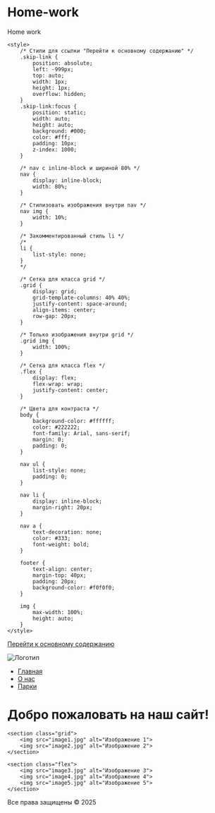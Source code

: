 # Home-work
Home work
<!DOCTYPE html>
<html lang="ru">
<head>
    <meta charset="UTF-8">
    <title>Моя страница</title>

    <style>
        /* Стили для ссылки "Перейти к основному содержанию" */
        .skip-link {
            position: absolute;
            left: -999px;
            top: auto;
            width: 1px;
            height: 1px;
            overflow: hidden;
        }
        .skip-link:focus {
            position: static;
            width: auto;
            height: auto;
            background: #000;
            color: #fff;
            padding: 10px;
            z-index: 1000;
        }

        /* nav с inline-block и шириной 80% */
        nav {
            display: inline-block;
            width: 80%;
        }

        /* Стилизовать изображения внутри nav */
        nav img {
            width: 10%;
        }

        /* Закомментированный стиль li */
        /*
        li {
            list-style: none;
        }
        */

        /* Сетка для класса grid */
        .grid {
            display: grid;
            grid-template-columns: 40% 40%;
            justify-content: space-around;
            align-items: center;
            row-gap: 20px;
        }

        /* Только изображения внутри grid */
        .grid img {
            width: 100%;
        }

        /* Сетка для класса flex */
        .flex {
            display: flex;
            flex-wrap: wrap;
            justify-content: center;
        }

        /* Цвета для контраста */
        body {
            background-color: #ffffff;
            color: #222222;
            font-family: Arial, sans-serif;
            margin: 0;
            padding: 0;
        }

        nav ul {
            list-style: none;
            padding: 0;
        }

        nav li {
            display: inline-block;
            margin-right: 20px;
        }

        nav a {
            text-decoration: none;
            color: #333;
            font-weight: bold;
        }

        footer {
            text-align: center;
            margin-top: 40px;
            padding: 20px;
            background-color: #f0f0f0;
        }

        img {
            max-width: 100%;
            height: auto;
        }
    </style>
</head>
<body>

<a href="#main" class="skip-link">Перейти к основному содержанию</a>

<nav>
    <img src="logo.png" alt="Логотип">
    <ul>
        <li><a href="index.html">Главная</a></li>
        <li><a href="about.html">О нас</a></li>
        <li><a href="parks.html">Парки</a></li>
    </ul>
</nav>

<main id="main">
    <h1>Добро пожаловать на наш сайт!</h1>

    <section class="grid">
        <img src="image1.jpg" alt="Изображение 1">
        <img src="image2.jpg" alt="Изображение 2">
    </section>

    <section class="flex">
        <img src="image3.jpg" alt="Изображение 3">
        <img src="image4.jpg" alt="Изображение 4">
        <img src="image5.jpg" alt="Изображение 5">
    </section>
</main>

<footer>
    <p>Все права защищены © 2025</p>
</footer>

</body>
</html>

